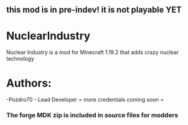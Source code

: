 ## this mod is in pre-indev! it is not playable YET

# NuclearIndustry
Nuclear Industry is a mod for Minecraft 1.19.2 that adds crazy nuclear technology

# Authors:
-Pozdro70 - Lead Developer
= more credentials coming soon =

### The forge MDK zip is included in source files for modders
